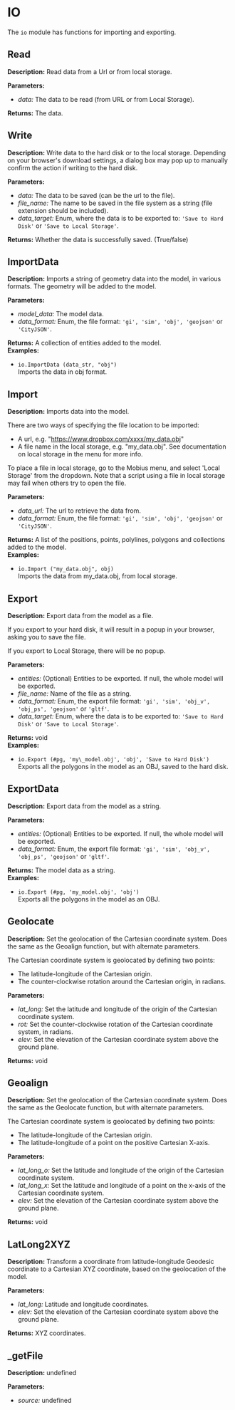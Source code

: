 # IO  
  
The `io` module has functions for importing and exporting.  
  
  
## Read  
  
  
**Description:** Read data from a Url or from local storage.  
  
**Parameters:**  
  * *data:* The data to be read (from URL or from Local Storage).  
  
**Returns:** The data.  
  
  
## Write  
  
  
**Description:** Write data to the hard disk or to the local storage.
Depending on your browser's download settings,
a dialog box may pop up to manually confirm the action if writing to the hard disk.  
  
**Parameters:**  
  * *data:* The data to be saved (can be the url to the file).  
  * *file\_name:* The name to be saved in the file system as a string (file extension should be included).  
  * *data\_target:* Enum, where the data is to be exported to: `'Save to Hard Disk'` or `'Save to Local Storage'`.  
  
**Returns:** Whether the data is successfully saved. (True/false)  
  
  
## ImportData  
  
  
**Description:** Imports a string of geometry data into the model, in various formats.
The geometry will be added to the model.

  
  
**Parameters:**  
  * *model\_data:* The model data.  
  * *data\_format:* Enum, the file format: `'gi', 'sim', 'obj', 'geojson'` or `'CityJSON'`.  
  
**Returns:** A collection of entities added to the model.  
**Examples:**  
  * `io.ImportData (data_str, "obj")`  
    Imports the data in obj format.
  
  
  
## Import  
  
  
**Description:** Imports data into the model.


There are two ways of specifying the file location to be imported:
- A url, e.g. "https://www.dropbox.com/xxxx/my_data.obj"
- A file name in the local storage, e.g. "my\_data.obj". See documentation on local storage in the menu for more info.


To place a file in local storage, go to the Mobius menu, and select 'Local Storage' from the dropdown.
Note that a script using a file in local storage may fail when others try to open the file.

  
  
**Parameters:**  
  * *data\_url:* The url to retrieve the data from.  
  * *data\_format:* Enum, the file format: `'gi', 'sim', 'obj', 'geojson'` or `'CityJSON'`.  
  
**Returns:** A list of the positions, points, polylines, polygons and collections added to the model.  
**Examples:**  
  * `io.Import ("my_data.obj", obj)`  
    Imports the data from my\_data.obj, from local storage.
  
  
  
## Export  
  
  
**Description:** Export data from the model as a file.


If you export to your hard disk,
it will result in a popup in your browser, asking you to save the file.


If you export to Local Storage, there will be no popup.

  
  
**Parameters:**  
  * *entities:* (Optional) Entities to be exported. If null, the whole model will be exported.  
  * *file\_name:* Name of the file as a string.  
  * *data\_format:* Enum, the export file format: `'gi', 'sim', 'obj_v', 'obj_ps', 'geojson'` or `'gltf'`.  
  * *data\_target:* Enum, where the data is to be exported to: `'Save to Hard Disk'` or `'Save to Local Storage'`.  
  
**Returns:** void  
**Examples:**  
  * `io.Export (#pg, 'my\_model.obj', 'obj', 'Save to Hard Disk')`  
    Exports all the polygons in the model as an OBJ, saved to the hard disk.
  
  
  
## ExportData  
  
  
**Description:** Export data from the model as a string.

  
  
**Parameters:**  
  * *entities:* (Optional) Entities to be exported. If null, the whole model will be exported.  
  * *data\_format:* Enum, the export file format: `'gi', 'sim', 'obj_v', 'obj_ps', 'geojson'` or `'gltf'`.  
  
**Returns:** The model data as a string.  
**Examples:**  
  * `io.Export (#pg, 'my_model.obj', 'obj')`  
    Exports all the polygons in the model as an OBJ.
  
  
  
## Geolocate  
  
  
**Description:** Set the geolocation of the Cartesian coordinate system.
Does the same as the Geoalign function, but with alternate parameters.


The Cartesian coordinate system is geolocated by defining two points:
- The latitude-longitude of the Cartesian origin.
- The counter-clockwise rotation around the Cartesian origin, in radians.

  
  
**Parameters:**  
  * *lat\_long:* Set the latitude and longitude of the origin of the Cartesian coordinate system.  
  * *rot:* Set the counter-clockwise rotation of the Cartesian coordinate system, in radians.  
  * *elev:* Set the elevation of the Cartesian coordinate system above the ground plane.  
  
**Returns:** void  
  
  
## Geoalign  
  
  
**Description:** Set the geolocation of the Cartesian coordinate system.
Does the same as the Geolocate function, but with alternate parameters.


The Cartesian coordinate system is geolocated by defining two points:
- The latitude-longitude of the Cartesian origin.
- The latitude-longitude of a point on the positive Cartesian X-axis.

  
  
**Parameters:**  
  * *lat\_long\_o:* Set the latitude and longitude of the origin of the Cartesian coordinate
system.  
  * *lat\_long\_x:* Set the latitude and longitude of a point on the x-axis of the Cartesian
coordinate system.  
  * *elev:* Set the elevation of the Cartesian coordinate system above the ground plane.  
  
**Returns:** void  
  
  
## LatLong2XYZ  
  
  
**Description:** Transform a coordinate from latitude-longitude Geodesic coordinate to a Cartesian XYZ coordinate,
based on the geolocation of the model.  
  
**Parameters:**  
  * *lat\_long:* Latitude and longitude coordinates.  
  * *elev:* Set the elevation of the Cartesian coordinate system above the ground plane.  
  
**Returns:** XYZ coordinates.  
  
  
## _getFile  
  
  
**Description:** undefined  
  
**Parameters:**  
  * *source:* undefined  
  
  
